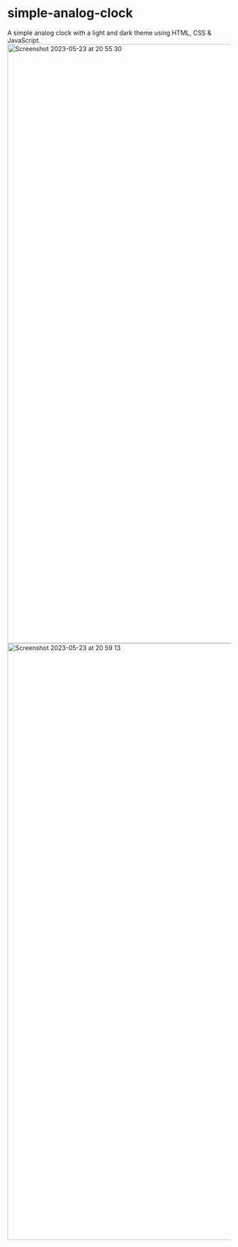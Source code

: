 # simple-analog-clock

A simple analog clock with a light and dark theme using HTML, CSS & JavaScript.
<img width="1349" alt="Screenshot 2023-05-23 at 20 55 30" src="https://github.com/vickneee/simple-analog-clock/assets/93821265/f862b360-5bc8-4846-9368-29f6c0d30247">
<img width="1344" alt="Screenshot 2023-05-23 at 20 59 13" src="https://github.com/vickneee/simple-analog-clock/assets/93821265/b3d4a8d4-7140-4a0c-9dd4-51ded7ac7767">
